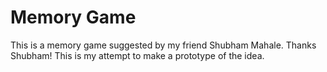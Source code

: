 # Memory Game

This is a memory game suggested by my friend Shubham Mahale. Thanks Shubham!
This is my attempt to make a prototype of the idea.
